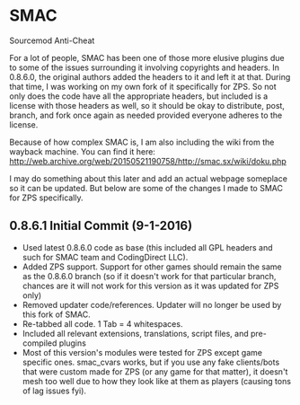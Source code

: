 # SMAC
Sourcemod Anti-Cheat

For a lot of people, SMAC has been one of those more elusive plugins due to some of the issues surrounding it involving copyrights and headers. In 0.8.6.0, the original authors added the headers to it and left it at that. During that time, I was working on my own fork of it specifically for ZPS. So not only does the code have all the appropriate headers, but included is a license with those headers as well, so it should be okay to distribute, post, branch, and fork once again as needed provided everyone adheres to the license.

Because of how complex SMAC is, I am also including the wiki from the wayback machine. You can find it here: http://web.archive.org/web/20150521190758/http://smac.sx/wiki/doku.php

I may do something about this later and add an actual webpage someplace so it can be updated. But below are some of the changes I made to SMAC for ZPS specifically.


0.8.6.1 Initial Commit (9-1-2016)
-----------------
- Used latest 0.8.6.0 code as base (this included all GPL headers and such for SMAC team and CodingDirect LLC).
- Added ZPS support. Support for other games should remain the same as the 0.8.6.0 branch (so if it doesn't work for that particular branch, chances are it will not work for this version as it was updated for ZPS only)
- Removed updater code/references. Updater will no longer be used by this fork of SMAC.
- Re-tabbed all code. 1 Tab = 4 whitespaces.
- Included all relevant extensions, translations, script files, and pre-compiled plugins
- Most of this version's modules were tested for ZPS except game specific ones. smac_cvars works, but if you use any fake clients/bots that were custom made for ZPS (or any game for that matter), it doesn't mesh too well due to how they look like at them as players (causing tons of lag issues fyi).
